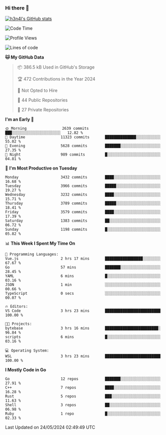 ### Hi there 👋

[![h3n4l's GitHub stats](https://github-readme-stats.vercel.app/api?username=h3n4l&count_private=true&show_icons=true&theme=radical)](https://github.com/h3n4l/github-readme-stats)

<!--START_SECTION:waka-->
![Code Time](http://img.shields.io/badge/Code%20Time-1%2C870%20hrs%2057%20mins-blue)

![Profile Views](http://img.shields.io/badge/Profile%20Views-0-blue)

![Lines of code](https://img.shields.io/badge/From%20Hello%20World%20I%27ve%20Written-8.6%20million%20lines%20of%20code-blue)

**🐱 My GitHub Data** 

> 📦 386.5 kB Used in GitHub's Storage 
 > 
> 🏆 472 Contributions in the Year 2024
 > 
> 🚫 Not Opted to Hire
 > 
> 📜 44 Public Repositories 
 > 
> 🔑 27 Private Repositories 
 > 
**I'm an Early 🐤** 

```text
🌞 Morning                2639 commits        ███░░░░░░░░░░░░░░░░░░░░░░   12.82 % 
🌆 Daytime                11323 commits       ██████████████░░░░░░░░░░░   55.02 % 
🌃 Evening                5628 commits        ███████░░░░░░░░░░░░░░░░░░   27.35 % 
🌙 Night                  989 commits         █░░░░░░░░░░░░░░░░░░░░░░░░   04.81 % 
```
📅 **I'm Most Productive on Tuesday** 

```text
Monday                   3432 commits        ████░░░░░░░░░░░░░░░░░░░░░   16.68 % 
Tuesday                  3966 commits        █████░░░░░░░░░░░░░░░░░░░░   19.27 % 
Wednesday                3232 commits        ████░░░░░░░░░░░░░░░░░░░░░   15.71 % 
Thursday                 3789 commits        █████░░░░░░░░░░░░░░░░░░░░   18.41 % 
Friday                   3579 commits        ████░░░░░░░░░░░░░░░░░░░░░   17.39 % 
Saturday                 1383 commits        ██░░░░░░░░░░░░░░░░░░░░░░░   06.72 % 
Sunday                   1198 commits        █░░░░░░░░░░░░░░░░░░░░░░░░   05.82 % 
```


📊 **This Week I Spent My Time On** 

```text
💬 Programming Languages: 
Vue.js                   2 hrs 17 mins       █████████████████░░░░░░░░   67.67 % 
Go                       57 mins             ███████░░░░░░░░░░░░░░░░░░   28.45 % 
YAML                     6 mins              █░░░░░░░░░░░░░░░░░░░░░░░░   03.16 % 
JSON                     1 min               ░░░░░░░░░░░░░░░░░░░░░░░░░   00.66 % 
TypeScript               0 secs              ░░░░░░░░░░░░░░░░░░░░░░░░░   00.07 % 

🔥 Editors: 
VS Code                  3 hrs 23 mins       █████████████████████████   100.00 % 

🐱‍💻 Projects: 
bytebase                 3 hrs 16 mins       ████████████████████████░   96.84 % 
scripts                  6 mins              █░░░░░░░░░░░░░░░░░░░░░░░░   03.16 % 

💻 Operating System: 
WSL                      3 hrs 23 mins       █████████████████████████   100.00 % 
```

**I Mostly Code in Go** 

```text
Go                       12 repos            ███████░░░░░░░░░░░░░░░░░░   27.91 % 
C++                      7 repos             ████░░░░░░░░░░░░░░░░░░░░░   16.28 % 
Rust                     5 repos             ███░░░░░░░░░░░░░░░░░░░░░░   11.63 % 
Shell                    3 repos             ██░░░░░░░░░░░░░░░░░░░░░░░   06.98 % 
Ruby                     1 repo              █░░░░░░░░░░░░░░░░░░░░░░░░   02.33 % 
```




 Last Updated on 24/05/2024 02:49:49 UTC
<!--END_SECTION:waka-->

